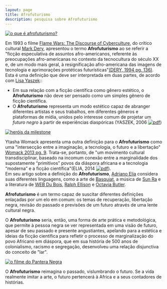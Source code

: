 ```yaml
---
layout: page
title: Afrofuturismo
description: pesquisa sobre Afrofuturismo
---
```


[![o que é afrofuturismo?][afro_revolt]][link_afro_revolt]


Em 1993 o filme [Flame Wars: The Discourse of Cyberculture](https://www.wired.com/1995/01/flame-wars/), do crítico cultural [Mark Dery](https://en.wikipedia.org/wiki/Mark_Dery), apresentou o termo **Afrofuturismo**  ao se referir a "ficção especulativa de assuntos afro-americanos, referente às preocupações afro-americanas no contexto da tecnocultura do século XX e, de um modo mais geral, à resignificação afro-americana das imagens de tecnologia e aprimorações protéticas futurísticas"[(DERY, 1994 pg. 136)](https://www.jstor.org/stable/20719430?seq=1).   
Esta é uma definição que deve ser interpretada em duas partes, de acordo com [Lisa Yaszek](https://www.iac.gatech.edu/people/faculty/yaszek)::  

 - Em sua relação com a ficção científica como gênero estético, o **Afrofuturismo** não deve ser pensado como um simples gênero de ficção cientifica.
 - O **Afrofuturismo** representa um modo estético capaz de abranger diferentes artistas e seus trabalhos, em diferentes gêneros e plataformas de mídia, unidos pelo  interesse comum de projetar um _futuro negro_ à partir de experiências diaspóricas (YASZEK, 2006 [![pdf](icons16/pdf-icon.png)](https://itxesco.github.io/assets/afrofuturismo/Afrofuturism_science_fiction_and_the_his.pdf))

[![heróis da milestone][milestone]][link_sh_milestone]  

Ytasha Womack apresenta uma outra definição para o **Afrofuturismo**  como uma "intersecção entre a imaginação, a tecnologia, o futuro e a libertação" [Womack 2013 pg. 9](https://www.chicagoreviewpress.com/afrofuturism-products-9781613747964.php). Trata-se, portanto, de "um movimento cultural transdisciplinar, baseado na incomum conexão  entre a marginalidade dos supostamente “primitivos” povos da diáspora africana e a tecnologia “moderna” e a ficção científica"(ELIA, 2014 [![pdf](icons16/pdf-icon.png)](https://itxesco.github.io/assets/afrofuturismo/The_Languages_of_Afrofuturism.pdf)).  
Em seu artigo sobre a definição do **Afrofuturismo**, [Adriano Elia](https://host.uniroma3.it/docenti/elia/) considera suas diferentes linguagens, como a arte de [Basquiat](https://www.guiadasartes.com.br/jean-michel-basquiat/biografia), a música de [Sun Ra](http://www.sunraarkestra.com) e a literatura de [WEB Du Bois](https://en.wikipedia.org/wiki/W._E._B._Du_Bois), [Ralph Ellison](https://en.wikipedia.org/wiki/Ralph_Ellison) e [Octavia Butler](https://en.wikipedia.org/wiki/Octavia_E._Butler).   

**Afrofuturismo** é um termo capaz de suscitar diferentes definições enlaçadas por um elo em comum: os temas de recuperação, libertação negra,  revisão do passado e previsões de um futuro através de uma lente cultural negra.

O **Afrofuturismo** seria, então, uma forma de arte prática e metodológica, que permite à pessoa negra se ver representada em uma visão de futuro, apesar de seu passado e presente angustiantes,  apelando para a estética e ideias da ficção científica para refletir o processo de marginalização do povo Africano em diáspora, que em sua história de 500 anos de colonialismo, racismo e segregação, desenvolveu uma relação disjunctiva do conceito de "lar".

[![o filme do Pantera Negra][blackpanther]][link_trailer_bp]


O **Afrofuturismo** reimagina o passado, vislumbrando o futuro. Se a vida realmente imitar a arte, o futuro pertencerá à Africa e a seus contadores de histórias.

[blackpanther]: https://itxesco.github.io/assets/figuras/afro/blackpanther.jpg  
[link_trailer_bp]: https://www.youtube.com/watch?v=wL4a4MafSjQ "trailer do filme Pantera Negra"  
[milestone]: https://itxesco.github.io/assets/figuras/afro/milestone.jpg "conheça os super-heróis da milestone"  
[link_sh_milestone]:https://www.ladonegrodaforca.com.br/os-herois-da-milestone-media/ "heróis da milestone"  
[afro_revolt]: https://itxesco.github.io/assets/figuras/afro/afro_revolt.jpg "o que é Afrofuturismo?" 
[link_afro_revolt]:https://www.revolt.tv/2018/2/27/20824357/from-octavia-butler-to-black-panther-afrofuturism-now-then-and-tomorrow "From Octavia Butler to 'Black Panther:' Afrofuturism Now, Then and Tomorrow"  

